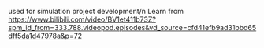 used for simulation project development/n
Learn from https://www.bilibili.com/video/BV1et411b73Z?spm_id_from=333.788.videopod.episodes&vd_source=cfd41efb9ad31bbd65dff5da1d47978a&p=72
